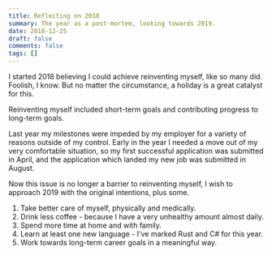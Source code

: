 ```yaml
---
title: Reflecting on 2018
summary: The year as a post-mortem, looking towards 2019.
date: 2018-12-25
draft: false
comments: false
tags: []
---
```


I started 2018 believing I could achieve reinventing myself, like so many did. Foolish, I know. But no matter the circumstance, a holiday is a great catalyst for this.

Reinventing myself included short-term goals and contributing progress to long-term goals.

Last year my milestones were impeded by my employer for a variety of reasons outside of my control. Early in the year I needed a move out of my very comfortable situation, so my first successful application was submitted in April, and the application which landed my new job was submitted in August.

Now this issue is no longer a barrier to reinventing myself, I wish to approach 2019 with the original intentions, plus some.

1. Take better care of myself, physically and medically.
2. Drink less coffee - because I have a very unhealthy amount almost daily.
3. Spend more time at home and with family.
4. Learn at least one new language - I've marked Rust and C# for this year.
5. Work towards long-term career goals in a meaningful way.

<style>
    .navbar-custom { background: #000000; border-color: red; }
    .navbar-custom .navbar-brand,
    .navbar-custom .nav li a { color: #ffffff; }
</style>
